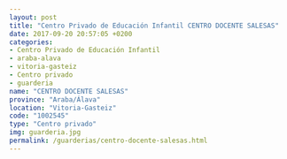 ```yaml
---
layout: post
title: "Centro Privado de Educación Infantil CENTRO DOCENTE SALESAS"
date: 2017-09-20 20:57:05 +0200
categories:
- Centro Privado de Educación Infantil
- araba-alava
- vitoria-gasteiz
- Centro privado
- guarderia
name: "CENTRO DOCENTE SALESAS"
province: "Araba/Álava"
location: "Vitoria-Gasteiz"
code: "1002545"
type: "Centro privado"
img: guarderia.jpg
permalink: /guarderias/centro-docente-salesas.html
---
```


